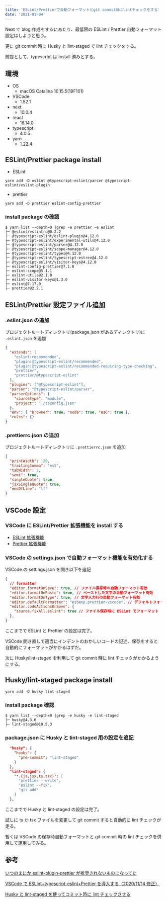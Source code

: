 ```yaml
---
title: 'ESLint/Prettierで自動フォーマットとgit commit時にlintチェックをする'
date: '2021-01-04'
---
```


Next で blog 作成をするにあたり、最低限の ESLint / Prettier 自動フォーマット設定はしようと思う。

更に git commit 時に Husky と lint-staged で lint チェックをする。

前提として、typescript は install 済みとする。

## 環境

- OS
  - macOS Catalina 10.15.5(19F101)
- VSCode
  - 1.52.1
- next
  - 10.0.4
- react
  - 16.14.0
- typescript
  - 4.0.5
- yarn
  - 1.22.4

## ESLint/Prettier package install

- ESLint

```
yarn add -D eslint @typescript-eslint/parser @typescript-eslint/eslint-plugin
```

- prettier

```
yarn add -D prettier eslint-config-prettier
```

### install package の確認

```
$ yarn list --depth=0 |grep -e prettier -e eslint
├─ @eslint/eslintrc@0.2.2
├─ @typescript-eslint/eslint-plugin@4.12.0
├─ @typescript-eslint/experimental-utils@4.12.0
├─ @typescript-eslint/parser@4.12.0
├─ @typescript-eslint/scope-manager@4.12.0
├─ @typescript-eslint/types@4.12.0
├─ @typescript-eslint/typescript-estree@4.12.0
├─ @typescript-eslint/visitor-keys@4.12.0
├─ eslint-config-prettier@7.1.0
├─ eslint-scope@5.1.1
├─ eslint-utils@2.1.0
├─ eslint-visitor-keys@1.3.0
├─ eslint@7.17.0
├─ prettier@2.2.1
```

## ESLint/Prettier 設定ファイル追加

### .eslint.json の追加

プロジェクトルートディレクトリ(package.json があるディレクトリ)に `.eslint.json` を追加

```json:.eslint.json
{
  "extends": [
    "eslint:recommended",
    "plugin:@typescript-eslint/recommended",
    "plugin:@typescript-eslint/recommended-requiring-type-checking",
    "prettier",
    "prettier/@typescript-eslint"
  ],
  "plugins": ["@typescript-eslint"],
  "parser": "@typescript-eslint/parser",
  "parserOptions": {
    "sourceType": "module",
    "project": "./tsconfig.json"
  },
  "env": { "browser": true, "node": true, "es6": true },
  "rules": {}
}
```

### .prettierrc.json の追加

プロジェクトルートディレクトリに `.prettierrc.json` を追加

```json:.prettierrc.json
{
  "printWidth": 120,
  "trailingComma": "es5",
  "tabWidth": 2,
  "semi": true,
  "singleQuote": true,
  "jsxSingleQuote": true,
  "endOfLine": "lf"
}
```

## VSCode 設定

### VSCode に ESLint/Prettier 拡張機能を install する

- [ESLint 拡張機能](https://marketplace.visualstudio.com/items?itemName=dbaeumer.vscode-eslint)
- [Prettier 拡張機能](https://marketplace.visualstudio.com/items?itemName=esbenp.prettier-vscode)

### VSCode の settings.json で自動フォーマット機能を有効化する

VSCode の settings.json を開き以下を追記

```json:settings.json
{
  // formatter
  "editor.formatOnSave": true, // ファイル保存時の自動フォーマット有効
  "editor.formatOnPaste": true, // ペーストした文字の自動フォーマット有効
  "editor.formatOnType": true, // 文字入力行の自動フォーマット有効
  "editor.defaultFormatter": "esbenp.prettier-vscode", // デフォルトフォーマッターをPrettierに指定
  "editor.codeActionsOnSave": {
    "source.fixAll.eslint": true // ファイル保存時に ESLint でフォーマット
  },
}
```

ここまでで ESLint と Prettier の設定は完了。

VSCode 開き直して適当にインデントのおかしいコードの記述、保存をすると自動的にフォーマットがかかるはずだ。

次に Husky/lint-staged を利用して git commit 時に lint チェックがかかるようにする。

## Husky/lint-staged package install

```
yarn add -D husky lint-staged
```

### install package 確認

```
$ yarn list --depth=0 |grep -e husky -e lint-staged
├─ husky@4.3.6
├─ lint-staged@10.5.3
```

### package.json に Husky と lint-staged 用の設定を追記

```json:package.json
  "husky": {
    "hooks": {
      "pre-commit": "lint-staged"
    }
  },
  "lint-staged": {
    "*.{js,jsx,ts,tsx}": [
      "prettier --write",
      "eslint --fix",
      "git add"
    ]
  },
```

ここまでで Husky と lint-staged の設定は完了。

試しに ts か tsx ファイルを変更して git commit すると自動的に lint チェックが走る。

暫くは VSCode の保存時自動フォーマットと git commit 時の lint チェックを併用して運用してみる。

## 参考

[いつのまにか eslint-plugin-prettier が推奨されないものになってた](https://knote.dev/post/2020-08-29/duprecated-eslint-plugin-prettier/)

[VSCode で ESLint+typescript-eslint+Prettier を導入する（2020/11/14 修正）](https://qiita.com/madono/items/a134e904e891c5cb1d20)

[Husky と lint-staged を使ってコミット時に lint チェックさせる](https://qiita.com/Captain_Blue/items/656843f7da2d7d10473e)
